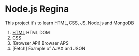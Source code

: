 # Node.js Regina

This project it's to learn HTML, CSS, JS, Node.js and MongoDB

1. [HTML](/html/index.html)
HTML DOM
2. [CSS](/CSS/index.html)
3. [Browser API]
Browser APS
4. [Fetch]
Example of AJAX and JSON
